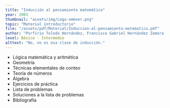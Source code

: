 ```yaml
---
title: "Inducción al pensamiento matemático"
year: 2003
thumbnail: "assets/img/Logo-ommver.png"
topic: "Material introductorio"
file: "/assets/pdf/Material/Induccion-al-pensamiento-matematico.pdf"
author: "Porfirio Toledo Hernández, Francisco Gabriel Hernández Zamora, Brenda Tapia Santos, Raquiel Rufino López Martı́nez, Vı́ctor Pérez Garcı́a, Marı́a de Jesús Garcı́a Santiago, Ernesto Efrén Del Moral Ventura"
level: Básico - Intermedio
alttext: "No, no es esa clase de inducción."
---
```


<ul class="list-group list-group-flush">
  <li class="list-group-item">Lógica matemática y aritmética</li>
  <li class="list-group-item">Geometría</li>
  <li class="list-group-item">Técnicas elementales de conteo</li>
  <li class="list-group-item">Teoría de números</li>
  <li class="list-group-item">Álgebra</li>
  <li class="list-group-item">Ejercicios de práctica</li>
  <li class="list-group-item">Lista de problemas</li>
  <li class="list-group-item">Soluciones a la lista de problemas</li>
  <li class="list-group-item">Bibliografía</li>
</ul>